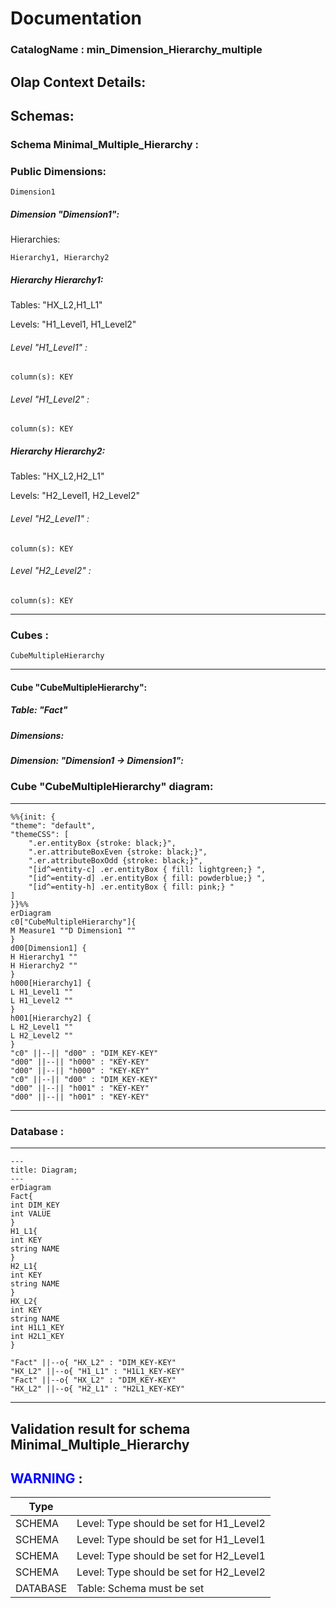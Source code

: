 # Documentation
### CatalogName : min_Dimension_Hierarchy_multiple
## Olap Context Details:
## Schemas:
### Schema Minimal_Multiple_Hierarchy : 
### Public Dimensions:

    Dimension1

##### Dimension "Dimension1":

Hierarchies:

    Hierarchy1, Hierarchy2

##### Hierarchy Hierarchy1:

Tables: "HX_L2,H1_L1"

Levels: "H1_Level1, H1_Level2"

###### Level "H1_Level1" :

    column(s): KEY

###### Level "H1_Level2" :

    column(s): KEY

##### Hierarchy Hierarchy2:

Tables: "HX_L2,H2_L1"

Levels: "H2_Level1, H2_Level2"

###### Level "H2_Level1" :

    column(s): KEY

###### Level "H2_Level2" :

    column(s): KEY

---
### Cubes :

    CubeMultipleHierarchy

---
#### Cube "CubeMultipleHierarchy":

    

##### Table: "Fact"

##### Dimensions:
##### Dimension: "Dimension1 -> Dimension1":

### Cube "CubeMultipleHierarchy" diagram:

---

```mermaid
%%{init: {
"theme": "default",
"themeCSS": [
    ".er.entityBox {stroke: black;}",
    ".er.attributeBoxEven {stroke: black;}",
    ".er.attributeBoxOdd {stroke: black;}",
    "[id^=entity-c] .er.entityBox { fill: lightgreen;} ",
    "[id^=entity-d] .er.entityBox { fill: powderblue;} ",
    "[id^=entity-h] .er.entityBox { fill: pink;} "
]
}}%%
erDiagram
c0["CubeMultipleHierarchy"]{
M Measure1 ""D Dimension1 ""
}
d00[Dimension1] {
H Hierarchy1 ""
H Hierarchy2 ""
}
h000[Hierarchy1] {
L H1_Level1 ""
L H1_Level2 ""
}
h001[Hierarchy2] {
L H2_Level1 ""
L H2_Level2 ""
}
"c0" ||--|| "d00" : "DIM_KEY-KEY"
"d00" ||--|| "h000" : "KEY-KEY"
"d00" ||--|| "h000" : "KEY-KEY"
"c0" ||--|| "d00" : "DIM_KEY-KEY"
"d00" ||--|| "h001" : "KEY-KEY"
"d00" ||--|| "h001" : "KEY-KEY"
```
---
### Database :
---
```mermaid
---
title: Diagram;
---
erDiagram
Fact{
int DIM_KEY
int VALUE
}
H1_L1{
int KEY
string NAME
}
H2_L1{
int KEY
string NAME
}
HX_L2{
int KEY
string NAME
int H1L1_KEY
int H2L1_KEY
}

"Fact" ||--o{ "HX_L2" : "DIM_KEY-KEY"
"HX_L2" ||--o{ "H1_L1" : "H1L1_KEY-KEY"
"Fact" ||--o{ "HX_L2" : "DIM_KEY-KEY"
"HX_L2" ||--o{ "H2_L1" : "H2L1_KEY-KEY"
```
---
## Validation result for schema Minimal_Multiple_Hierarchy
## <span style='color: blue;'>WARNING</span> : 
|Type|   |
|----|---|
|SCHEMA|Level: Type should be set for H1_Level2|
|SCHEMA|Level: Type should be set for H1_Level1|
|SCHEMA|Level: Type should be set for H2_Level1|
|SCHEMA|Level: Type should be set for H2_Level2|
|DATABASE|Table: Schema must be set|
